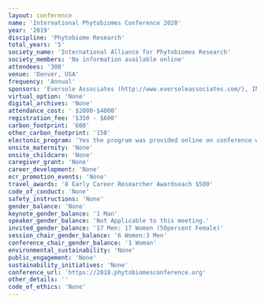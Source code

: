 ```yaml
---
layout: conference 
name: 'International Phytobiomes Conference 2020'
year: '2019'
discipline: 'Phytobiome Research'
total_years: '5'
society_name: 'International Alliance for Phytobiomes Research'
society_members: 'No information available online'
attendees: '300'
venue: 'Denver, USA'
frequency: 'Annual'
sponsors: 'Eversole Associates (http://www.eversoleassociates.com/), INRAE(https://www.inrae.fr/en), Novozymes (https://www.novozymes.com/en), Valent Biosciences (https://www.valentbiosciences.com/), Montpellier University of Excellence, Phytobiome Alliance, BAYER, Institute de Researche our le Development France, APS healthy plants, NewLeaf Symbiotics, Novel Research Institute science serving Agriculture'
virtual_option: 'None'
digital_archives: 'None'
attendance_cost: ' $2000-$4000'
registration_fee: '$350 - $600'
carbon_footprint: '600'
other_carbon_footprint: '150'
electonic_program: 'Yes the program was provided online on conference website as  speaker talks and abstract book.'
onsite_maternity: 'None'
onsite_childcare: 'None'
caregiver_grant: 'None'
career_development: 'None'
ecr_promotion_events: 'None'
travel_awards: '8 Early Career Researcher Awardseach $500'
code_of_conduct: 'None'
safety_instructions: 'None'
gender_balance: 'None'
keynote_gender_balance: '1 Man'
speaker_gender_balance: 'Not Applicable to this meeting.'
invited_gender_balance: '17 Men: 17 Women (50percent Female)'
session_chair_gender_balance: '6 Women:3 Men'
conference_chair_gender_balance: '1 Woman'
environmental_sustainability: 'None'
public_engagement: 'None'
sustainability_initiatives: 'None'
conference_url: 'https://2018.phytobiomesconference.org'
other_details: ''
code_of_ethics: 'None'
---
```

